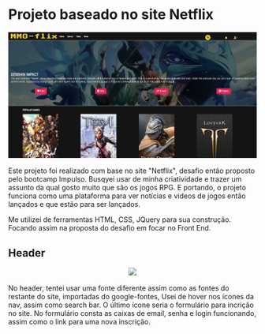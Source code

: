 # Projeto baseado no site Netflix

<p align="center">
  <img width="700" src="img/site1.png">
</p>

Este projeto foi realizado com base no site "Netflix", desafio então proposto pelo bootcamp Impulso. Busqyei usar de minha criatividade e trazer um assunto da qual gosto muito que são os jogos RPG. E portando, o projeto funciona como uma plataforma para ver notícias e videos de jogos então lançados e que estão para ser lançados.

Me utilizei de ferramentas HTML, CSS, JQuery para sua construção. Focando assim na proposta do desafio em focar no Front End.

## Header

<p align="center">
  <img width="700" src="img/header.gif">
</p>

No header, tentei usar uma fonte diferente assim como as fontes do restante do site, importadas do google-fontes, Usei de hover nos ícones da nav, assim como search bar. O último ícone seria o formulário para incrição no site. No formulário consta as caixas de email, senha e login funcionando, assim como o link para uma nova inscrição.

